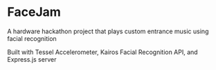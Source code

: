 # FaceJam
A hardware hackathon project that plays custom entrance music using facial recognition

Built with Tessel Accelerometer, Kairos Facial Recognition API, and Express.js server
